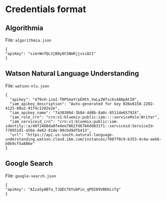 # Credentials format

## Algorithmia

File: `algorithmia.json`

```
{
"apiKey": "sim+WnfQLVjB0y0CSNmRjjvsi821"
}
```

## Watson Natural Language Understanding

File: `watson-nlu.json`

```
{
  "apikey": "479cH-izaI-T0PSmaYrpEHth_VwLy2W7sc6s48ApAtI0",
  "iam_apikey_description": "Auto-generated for key 026e8158-2202-4125-80a2-91f4c1202e2e",
  "iam_apikey_name": "7a30380d-3b84-4d8b-8a0c-8511de657924",
  "iam_role_crn": "crn:v1:bluemix:public:iam::::serviceRole:Writer",
  "iam_serviceid_crn": "crn:v1:bluemix:public:iam-identity::a/40f2408da0fe4ee7862fd67b6dd831f1::serviceid:ServiceId-770951d1-a56e-4e62-81de-90cbd9dfb413",
  "url": "https://api.us-south.natural-language-understanding.watson.cloud.ibm.com/instances/7087f0c9-b353-4c4a-aeb6-b0b9cf5a886e"
}

```

## Google Search

File: `google-search.json`

```
{
"apiKey": "AIzaSyABTa_TJQEC76YubPin_qPOI89VBKHiiTg"
}
```
